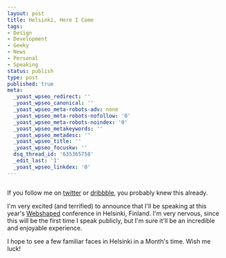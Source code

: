 ```yaml
---
layout: post
title: Helsinki, Here I Come
tags:
- Design
- Development
- Geeky
- News
- Personal
- Speaking
status: publish
type: post
published: true
meta:
  _yoast_wpseo_redirect: ''
  _yoast_wpseo_canonical: ''
  _yoast_wpseo_meta-robots-adv: none
  _yoast_wpseo_meta-robots-nofollow: '0'
  _yoast_wpseo_meta-robots-noindex: '0'
  _yoast_wpseo_metakeywords: ''
  _yoast_wpseo_metadesc: ''
  _yoast_wpseo_title: ''
  _yoast_wpseo_focuskw: ''
  dsq_thread_id: '635365758'
  _edit_last: '1'
  _yoast_wpseo_linkdex: '0'
---
```

<a href="http://webshaped.fi/"><img class="aligncenter size-full wp-image-1280" title="Webshaped 2012" src="http://daneden.me/wp-content/uploads/2012/04/webshaped-big.png" alt="" /></a>

If you follow me on <a href="http://twitter.com/_dte">twitter</a> or <a href="http://dribbble.com/daneden">dribbble</a>, you probably knew this already.

I'm very excited (and terrified) to announce that I'll be speaking at this year's <a href="http://webshaped.fi/">Webshaped</a> conference in Helsinki, Finland. I'm very nervous, since this will be the first time I speak publicly, but I'm sure it'll be an incredible and enjoyable experience.

I hope to see a few familiar faces in Helsinki in a Month's time. Wish me luck!
